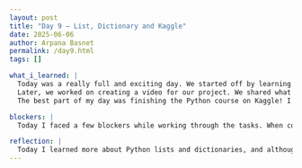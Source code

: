 ```yaml
---
layout: post
title: "Day 9 – List, Dictionary and Kaggle"
date: 2025-06-06
author: Arpana Basnet
permalink: /day9.html
tags: []

what_i_learned: |
  Today was a really full and exciting day. We started off by learning more about lists and dictionaries in Python, which are super useful for organizing information in our code. At first, I mixed up a few things like using the wrong brackets or forgetting how to access values properly, but with some practice and help from others, it started to make sense. We also had a session with our mentor where we revised matrix concepts and discussed how they work, which was really helpful and brought back things I had learned before. It felt like a good refresh and connected well with the coding we’ve been doing.
  Later, we worked on creating a video for our project. We shared what our project is about, what challenges we faced, and the things we’re proud of. Talking through the struggles like getting stuck with bugs or figuring out how to explain our work in a simple way actually made me realize how much we’ve learned. It also reminded me how well we’re working together as a team.
  The best part of my day was finishing the Python course on Kaggle! I learned so much from it things like how to use variables, loops, functions, conditionals, and more. Some parts were a bit hard at first, but the step-by-step practice really helped. Finishing the course made me feel super accomplished and gave me a lot more confidence with coding.

blockers: |
  Today I faced a few blockers while working through the tasks. When coding, I sometimes got confused with the syntax for lists and dictionaries like using the wrong brackets or forgetting how to properly access or update values. Some of the exercises took a few tries because I missed small details or didn’t fully understand what the question was asking at first.

reflection: |
  Today I learned more about Python lists and dictionaries, and although it was tricky at first, it got easier with practice. Our mentor also reviewed matrix concepts with us, which was a helpful reminder of what I had learned before. We worked on a project video and talked about our struggles and progress.
---
```

